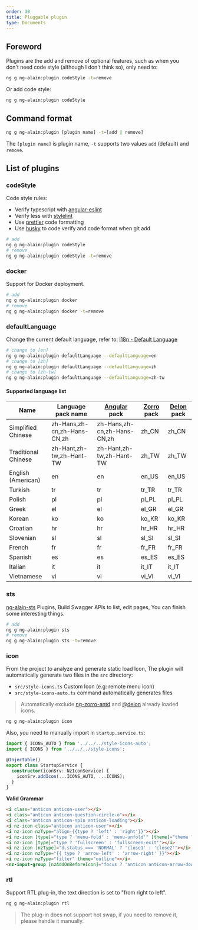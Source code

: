 ```yaml
---
order: 30
title: Pluggable plugin
type: Documents
---
```


## Foreword

Plugins are the add and remove of optional features, such as when you don't need code style (although I don't think so), only need to:

```bash
ng g ng-alain:plugin codeStyle -t=remove
```

Or add code style:

```bash
ng g ng-alain:plugin codeStyle
```

## Command format

```bash
ng g ng-alain:plugin [plugin name] -t=[add | remove]
```

The `[plugin name]` is plugin name, `-t` supports two values `add` (default) and `remove`.

## List of plugins

### codeStyle

Code style rules:

- Verify typescript with [angular-eslint](https://github.com/angular-eslint/angular-eslint)
- Verify less with [stylelint](https://github.com/stylelint/stylelint)
- Use [prettier](https://github.com/prettier/prettier) code formatting
- Use [husky](https://github.com/typicode/husky) to code verify and code format when git add

```bash
# add
ng g ng-alain:plugin codeStyle
# remove
ng g ng-alain:plugin codeStyle -t=remove
```

### docker

Support for Docker deployment.

```bash
# add
ng g ng-alain:plugin docker
# remove
ng g ng-alain:plugin docker -t=remove
```

### defaultLanguage

Change the current default language, refer to: [I18n - Default Language](/docs/i18n#默认语言)

```bash
# change to [en]
ng g ng-alain:plugin defaultLanguage --defaultLanguage=en
# change to [zh]
ng g ng-alain:plugin defaultLanguage --defaultLanguage=zh
# change to [zh-tw]
ng g ng-alain:plugin defaultLanguage --defaultLanguage=zh-tw
```

#### Supported language list

| Name | Language pack name | [Angular](https://github.com/angular/angular/tree/master/packages/common/locales) pack | [Zorro](http://ng.ant.design/docs/i18n/zh#%E6%94%AF%E6%8C%81%E8%AF%AD%E8%A8%80) pack | [Delon](/theme/locale) pack |
|------|--------------------|----------------------------------------------------------------------------------------|--------------------------------------------------------------------------------------|-----------------------------|
| Simplified Chinese | zh-Hans,zh-cn,zh-Hans-CN,zh | zh-Hans,zh-cn,zh-Hans-CN,zh | zh_CN | zh_CN |
| Traditional Chinese | zh-Hant,zh-tw,zh-Hant-TW | zh-Hant,zh-tw,zh-Hant-TW | zh_TW | zh_TW |
| English (American) | en | en | en_US | en_US |
| Turkish | tr | tr | tr_TR | tr_TR |
| Polish | pl | pl | pl_PL | pl_PL |
| Greek | el | el | el_GR | el_GR |
| Korean | ko | ko | ko_KR | ko_KR |
| Croatian | hr | hr | hr_HR | hr_HR |
| Slovenian | sl | sl | sl_SI | sl_SI |
| French | fr | fr | fr_FR | fr_FR |
| Spanish | es | es | es_ES | es_ES |
| Italian | it | it | it_IT | it_IT |
| Vietnamese | vi | vi | vi_VI | vi_VI |

### sts

[ng-alain-sts](https://github.com/ng-alain/sts) Plugins, Build Swagger APIs to list, edit pages, You can finish some interesting things.

```bash
# add
ng g ng-alain:plugin sts
# remove
ng g ng-alain:plugin sts -t=remove
```

### icon

From the project to analyze and generate static load Icon, The plugin will automatically generate two files in the `src` directory:

- `src/style-icons.ts` Custom Icon (e.g: remote menu icon)
- `src/style-icons-auto.ts` command automatically generates files

> Automatically exclude [ng-zorro-antd](https://github.com/NG-ZORRO/ng-zorro-antd/blob/master/components/icon/nz-icon.service.ts#L6) and [@delon](https://github.com/ng-alain/delon/blob/master/packages/theme/src/theme.module.ts#L33) already loaded icons.

```bash
ng g ng-alain:plugin icon
```

Also, you need to manually import in `startup.service.ts`:

```ts
import { ICONS_AUTO } from '../../../style-icons-auto';
import { ICONS } from '../../../style-icons';

@Injectable()
export class StartupService {
  constructor(iconSrv: NzIconService) {
    iconSrv.addIcon(...ICONS_AUTO, ...ICONS);
  }
}
```

**Valid Grammar**

```html
<i class="anticon anticon-user"></i>
<i class="anticon anticon-question-circle-o"></i>
<i class="anticon anticon-spin anticon-loading"></i>
<i nz-icon class="anticon anticon-user"></i>
<i nz-icon nzType="align-{{type ? 'left' : 'right'}}"></i>
<i nz-icon [type]="type ? 'menu-fold' : 'menu-unfold'" [theme]="theme ? 'outline' : 'fill'"></i>
<i nz-icon [type]="type ? 'fullscreen' : 'fullscreen-exit'"></i>
<i nz-icon [nzType]="d.status === 'NORMAL' ? 'close1' : 'close2'"></i>
<i nz-icon nzType="{{ type ? 'arrow-left' : 'arrow-right' }}"></i>
<i nz-icon nzType="filter" theme="outline"></i>
<nz-input-group [nzAddOnBeforeIcon]="focus ? 'anticon anticon-arrow-down' : 'anticon anticon-search'"></nz-input-group>
```

### rtl

Support RTL plug-in, the text direction is set to "from right to left".

```bash
ng g ng-alain:plugin rtl
```

> The plug-in does not support hot swap, if you need to remove it, please handle it manually.
